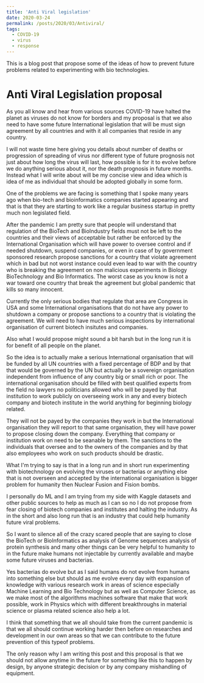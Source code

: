 ```yaml
---
title: 'Anti Viral legislation'
date: 2020-03-24
permalink: /posts/2020/03/Antiviral/
tags:
  - COVID-19
  - virus
  - response
---
```


This is a blog post that propose some of the ideas of how to prevent future problems
related to experimenting with bio technologies.

Anti Viral Legislation proposal
======

As you all know and hear from various sources COVID-19 have halted the planet as 
viruses do not know for borders and my proposal is that we also need to have some future 
International legislation that will be must sign agreement by all countries and with 
it all companies that reside in any country.

I will not waste time here giving you details about number of deaths or progression of spreading of virus
nor different type of future prognosis not just about how long the virus will last, 
how possible is for it to evolve before we do anything serious about it, 
nor the death prognosis in future months.
Instead what I will write about will be my concise view and idea which is 
idea of me as individual that should be adopted globally in some form.

One of the problems we are facing is something that I spoke many years ago when bio-tech 
and bioinformatics companies started appearing and that is that they are starting to work 
like a regular business startup in pretty much non legislated field.

After the pandemic I am pretty sure that people will understand that regulation of the 
BioTech and BioIndustry fields must not be left to the countries and their views of acceptable
but rather be enforced by the International Organisation which will have power to oversee control 
and if needed shutdown, suspend companies, or even in case of by government sponsored research propose 
sanctions for a country that violate agreement which in bad but not worst instance 
could even lead to war with the country who is breaking the agreement on 
non malicious experiments in Biology BioTechnology and Bio Informatics. The worst case as you know is 
not a war toward one country that break the agreement but global pandemic that kills so many innocent.

Currently the only serious bodies that regulate that area are Congress in USA and some 
International organisations that do not have any power to shutdown a company or propose sanctions to a 
country that is violating the agreement.
We will need to have much serious inspections by international organisation of current biotech insitutes
and companies.

Also what I would propose might sound a bit harsh but in the long run it is for benefit of 
all people on the planet.

So the idea is to actually make a serious International organisation that will be funded by all UN countries with 
a fixed percentage of BDP and by that that would be governed by the UN but actually be a sovereign organisation 
independent from influence of any country big or small rich or poor.
The international organisation should be filled with best qualified experts from the field no lawyers 
no politicians allowed who will be payed by that institution to work publicly on overseeing work in any and every
biotech company and biotech institute in the world anything for beginning biology related.

They will not be payed by the companies they work in but the International organisation they will report to that same 
organisation, they will have power to propose closing down the company. Everything that company or institution work on
need to be seanable by them. The sanctions to the individuals that oversee and to the owners of the companies and 
by that also employees who work on such products should be drastic.

What I'm trying to say is that in a long run and in short run experimenting with biotechnology on evolving the viruses 
or bacterias or anything else that is not overseen and accepted by the international organisation is bigger problem
for humanity then Nuclear Fusion and Fision bombs.

I personally do ML and I am trying from my side with Kaggle datasets and other public sources to help as much as I can
so no I do not propose from fear closing of biotech companies and institutes and halting the industry. 
As in the short and also long run that is an industry that could help humanity future viral problems.

So I want to silence all of the crazy scared people that are saying to close the BioTech or BioInformatics as 
analysis of Genome sequences analysis of protein synthesis and many other things can be very helpful to humanity 
to in the future make humans not injectable by currently available and maybe some future viruses and bacterias.

Yes bacterias do evolve but as I said humans do not evolve from humans into something else but should as me evolve 
every day with expansion of knowledge with various research work in areas of science especially Machine Learning and 
Bio Technology but as well as Computer Science, as we make most of the algorithms machines software that make that work
possible, work in Physics which with different breakthroughs in material science or plasma related science also help 
a lot. 

I think that something that we all should take from the current pandemic is that we all should continue working 
harder then before on researches and development in our own areas so that we can contribute to the future prevention
of this typeof problems.

The only reason why I am writing this post and this proposal is that we should not allow anytime in the future for 
something like this to happen by design, by anyone strategic decision or by any company mishandling of equipment.  